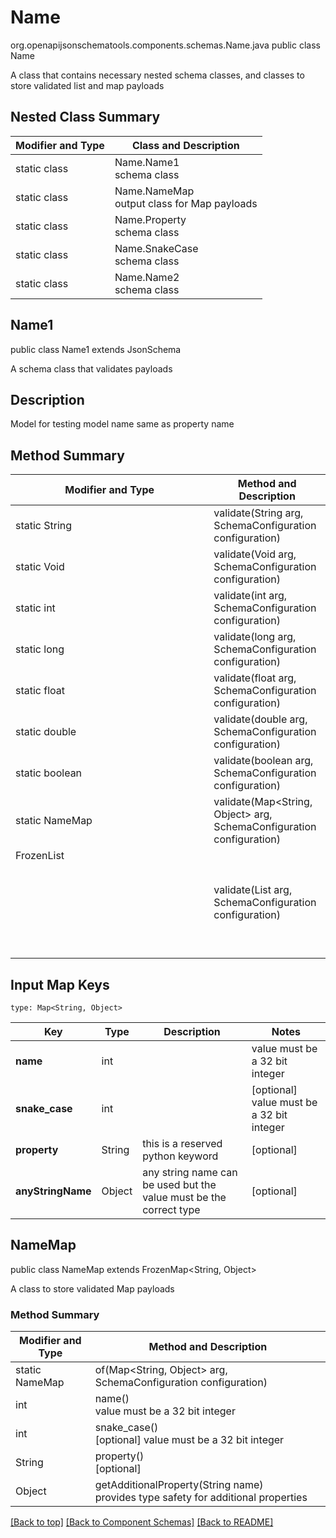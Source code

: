 # Name
org.openapijsonschematools.components.schemas.Name.java
public class Name

A class that contains necessary nested schema classes, and classes to store validated list and map payloads

## Nested Class Summary
| Modifier and Type | Class and Description |
| ----------------- | ---------------------- |
| static class | Name.Name1<br> schema class |
| static class | Name.NameMap<br> output class for Map payloads |
| static class | Name.Property<br> schema class |
| static class | Name.SnakeCase<br> schema class |
| static class | Name.Name2<br> schema class |

## Name1
public class Name1
extends JsonSchema

A schema class that validates payloads


## Description
Model for testing model name same as property name

## Method Summary
| Modifier and Type | Method and Description |
| ----------------- | ---------------------- |
| static String | validate(String arg, SchemaConfiguration configuration) |
| static Void | validate(Void arg, SchemaConfiguration configuration) |
| static int | validate(int arg, SchemaConfiguration configuration) |
| static long | validate(long arg, SchemaConfiguration configuration) |
| static float | validate(float arg, SchemaConfiguration configuration) |
| static double | validate(double arg, SchemaConfiguration configuration) |
| static boolean | validate(boolean arg, SchemaConfiguration configuration) |
| static NameMap | validate(Map<String, Object> arg, SchemaConfiguration configuration) |
| FrozenList<Object> | validate(List<Object> arg, SchemaConfiguration configuration) |

## Input Map Keys
```
type: Map<String, Object>
```
Key | Type |  Description | Notes
------------ | ------------- | ------------- | -------------
**name** | int |  | value must be a 32 bit integer
**snake_case** | int |  | [optional] value must be a 32 bit integer
**property** | String | this is a reserved python keyword | [optional]
**anyStringName** | Object | any string name can be used but the value must be the correct type | [optional]

## NameMap
public class NameMap
extends FrozenMap<String, Object>

A class to store validated Map payloads

### Method Summary
| Modifier and Type | Method and Description |
| ----------------- | ---------------------- |
| static NameMap | of(Map<String, Object> arg, SchemaConfiguration configuration) |
| int | name()<br> value must be a 32 bit integer |
| int | snake_case()<br>[optional] value must be a 32 bit integer |
| String | property()<br>[optional] |
| Object | getAdditionalProperty(String name)<br>provides type safety for additional properties |

[[Back to top]](#top) [[Back to Component Schemas]](../../../README.md#Component-Schemas) [[Back to README]](../../../README.md)
